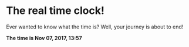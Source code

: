 # The real time clock!

Ever wanted to know what the time is? Well, your journey is about to end!

**The time is Nov 07, 2017, 13:57**